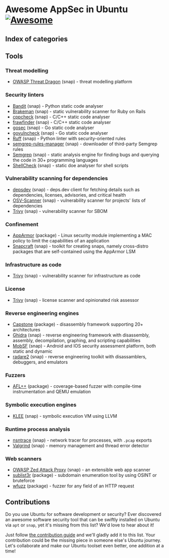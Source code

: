 # Awesome AppSec in Ubuntu [![Awesome](https://awesome.re/badge.svg)](https://awesome.re)

## Index of categories

## Tools

### Threat modelling

- [OWASP Threat Dragon](https://snapcraft.io/threat-dragon) (snap) - threat modelling platform

### Security linters

- [Bandit](https://snapcraft.io/bandit) (snap) - Python static code analyser
- [Brakeman](https://snapcraft.io/brakeman) (snap) - static vulnerability scanner for Ruby on Rails
- [cppcheck](https://snapcraft.io/cppcheck) (snap) - C/C++ static code analyser
- [frawfinder](https://snapcraft.io/flawfinder) (snap) - C/C++ static code analyser
- [gosec](https://snapcraft.io/gosec) (snap) - Go static code analyser
- [govulncheck](https://snapcraft.io/govulncheck) (snap) - Go static code analyser
- [Ruff](https://snapcraft.io/ruff) (snap) - Python linter with security-oriented rules
- [semgrep-rules-manager](https://snapcraft.io/semgrep-rules-manager) (snap) - downloader of third-party Semgrep rules
- [Semgrep](https://snapcraft.io/semgrep) (snap) - static analysis engine for finding bugs and querying the code in 30+ programming languages
- [ShellCheck](https://snapcraft.io/shellcheck) (snap) - static doe analyser for shell scripts

### Vulnerability scanning for dependencies

- [depsdev](https://snapcraft.io/depsdev) (snap) - deps.dev client for fetching details such as dependencies, licenses, advisories, and critical health
- [OSV-Scanner](https://snapcraft.io/osv-scanner) (snap) - vulnerability scanner for projects' lists of dependencies
- [Trivy](https://snapcraft.io/trivy) (snap) - vulnerability scanner for SBOM

### Confinement

- [AppArmor](https://packages.ubuntu.com/search?searchon=sourcenames&keywords=apparmor) (package) - Linux security module implementing a MAC policy to limit the capabilities of an application
- [Snapcraft](https://snapcraft.io/snapcraft) (snap) - toolkit for creating snaps, namely cross-distro packages that are self-contained using the AppArmor LSM

### Infrastructure as code

- [Trivy](https://snapcraft.io/trivy) (snap) - vulnerability scanner for infrastructure as code

### License

- [Trivy](https://snapcraft.io/trivy) (snap) - license scanner and opinionated risk assessor

### Reverse engineering engines

- [Capstone](https://packages.ubuntu.com/search?searchon=sourcenames&keywords=capstone) (package) - disassembly framework supporting 20+ architectures
- [Ghidra](https://snapcraft.io/ghidra) (snap) - reverse engineering framework with disassembly, assembly, decompilation, graphing, and scripting capabilities
- [MobSF](https://snapcraft.io/mobsf) (snap) - Android and IOS security assessment platform, both static and dynamic
- [radare2](https://snapcraft.io/radare2) (snap) - reverse engineering toolkit with disassamblers, debuggers, and emulators

### Fuzzers

- [AFL++](https://packages.ubuntu.com/search?searchon=sourcenames&keywords=aflplusplus) (package) - coverage-based fuzzer with compile-time instrumentation and QEMU emulation

### Symbolic execution engines

- [KLEE](https://snapcraft.io/klee) (snap) - symbolic execution VM using LLVM

### Runtime process analysis

- [nsntrace](https://snapcraft.io/nsntrace) (snap) - network tracer for processes, with `.pcap` exports
- [Valgrind](https://snapcraft.io/valgrind) (snap) - memory management and thread error detector

### Web scanners

- [OWASP Zed Attack Proxy](https://snapcraft.io/zaproxy) (snap) - an extensible web app scanner
- [sublist3r](https://packages.ubuntu.com/search?searchon=sourcenames&keywords=sublist3r) (package) - subdomain enumeration tool by using OSINT or bruteforce
- [wfuzz](https://packages.ubuntu.com/search?searchon=sourcenames&keywords=wfuzz) (package) - fuzzer for any field of an HTTP request

## Contributions

Do you use Ubuntu for software development or security? Ever discovered an awesome software security tool that can be swiftly installed on Ubuntu via `apt` or `snap`, yet it's missing from this list? We'd love to hear about it!

Just follow [the contribution guide](CONTRIBUTING.md) and we'll gladly add it to this list. Your contribution could be the missing piece in someone else's Ubuntu journey. Let's collaborate and make our Ubuntu toolset even better, one addition at a time!

